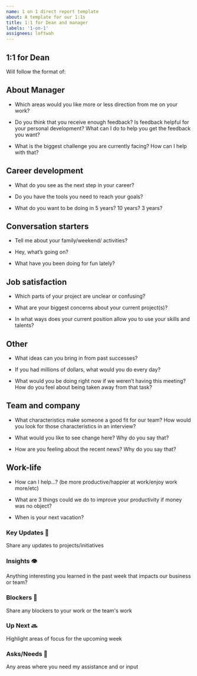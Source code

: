 ```yaml
---
name: 1 on 1 direct report template
about: A template for our 1:1s
title: 1:1 for Dean and manager
labels: '1-on-1'
assignees: loftwah
---
```


## 1:1 for Dean

Will follow the format of:

<!-- start of questions -->
## About Manager

- Which areas would you like more or less direction from me on your work?

- Do you think that you receive enough feedback? Is feedback helpful for your personal development? What can I do to help you get the feedback you want?

- What is the biggest challenge you are currently facing? How can I help with that?

## Career development

- What do you see as the next step in your career?

- Do you have the tools you need to reach your goals?

- What do you want to be doing in 5 years? 10 years? 3 years?

## Conversation starters

- Tell me about your family/weekend/ activities?

- Hey, what’s going on?

- What have you been doing for fun lately?

## Job satisfaction

- Which parts of your project are unclear or confusing?

- What are your biggest concerns about your current project(s)?

- In what ways does your current position allow you to use your skills and talents?

## Other

- What ideas can you bring in from past successes?

- If you had millions of dollars, what would you do every day?

- What would you be doing right now if we weren’t having this meeting? How do you feel about being taken away from that task?

## Team and company

- What characteristics make someone a good fit for our team? How would you look for those characteristics in an interview?

- What would you like to see change here? Why do you say that?

- How are you feeling about the recent news? Why do you say that?

## Work-life

- How can I help…? (be more productive/happier at work/enjoy work more/etc)

- What are 3 things could we do to improve your productivity if money was no object?

- When is your next vacation?

<!-- end of questions -->
### Key Updates 🔑

Share any updates to projects/initiatives

### Insights 👁

Anything interesting you learned in the past week that impacts our business or team?

### Blockers 🛑

Share any blockers to your work or the team's work

### Up Next 🔜

Highlight areas of focus for the upcoming week

### Asks/Needs 💬

Any areas where you need my assistance and or input
